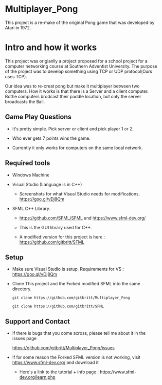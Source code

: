 # Multiplayer_Pong
This project is a re-make of the original Pong game that was developed by Atari in 1972.

# Intro and how it works
This project was origianlly a project proposed for a school project for a computer networking course at Southern Adventist University.
The purpose of the project was to develop something using TCP or UDP protocol(Ours uses TCP).


Our idea was to re-creat pong but make it multiplayer between two computers.
How it works is that there is a Server and a client computer. Bothe computers brodcast their paddle location,
but only the server broadcasts the Ball.

Game Play Questions
-------------------
-	It's pretty simple. Pick server or client and pick player 1 or 2. 

-	Who ever gets 7 points wins the game.

-	Currently it only works for computers on the same local network.

Required tools
--------------
-	Windows Machine
-	Visual Studio (Language is in C++)

	-	Screenshots for what Visual Studio needs for modifications. https://goo.gl/vDj8Qm
-	SFML C++ Library. 
	-	https://github.com/SFML/SFML and https://www.sfml-dev.org/
	
	-	This is the GUI library used for C++.
	
	-	A modified version for this project is here : https://github.com/gitbritt/SFML

Setup
-----
-	Make sure Visual Studio is setup. Requirements for VS : https://goo.gl/vDj8Qm

-	Clone This project and the Forked modified SFML into the same directory. 
	
		git clone https://github.com/gitbritt/Multiplayer_Pong

		git clone https://github.com/gitbritt/SFML
	
	
Support and Contact
-------
-	If there is bugs that you come across, please tell me about it in the issues page

	https://github.com/gitbritt/Multiplayer_Pong/issues
	
-	If for some reason the Forked SFML version is not working, visit https://www.sfml-dev.org/ and download it
	
	-	Here's a link to the tutorial + info page : https://www.sfml-dev.org/learn.php
	
